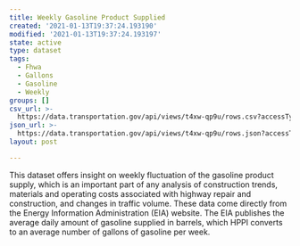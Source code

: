 ```yaml
---
title: Weekly Gasoline Product Supplied
created: '2021-01-13T19:37:24.193190'
modified: '2021-01-13T19:37:24.193197'
state: active
type: dataset
tags:
  - Fhwa
  - Gallons
  - Gasoline
  - Weekly
groups: []
csv_url: >-
  https://data.transportation.gov/api/views/t4xw-qp9u/rows.csv?accessType=DOWNLOAD
json_url: >-
  https://data.transportation.gov/api/views/t4xw-qp9u/rows.json?accessType=DOWNLOAD
layout: post

---
```

This dataset offers insight on weekly fluctuation of the gasoline product supply, which is an important part of any analysis of construction trends, materials and operating costs associated with highway repair and construction, and changes in traffic volume. These data come directly from the Energy Information Administration (EIA) website. The EIA publishes the average daily amount of gasoline supplied in barrels, which HPPI converts to an average number of gallons of gasoline per week.
